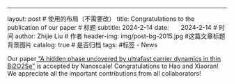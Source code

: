 ---
layout:     post           # 使用的布局（不需要改）
title:     Congratulations to the publication of our paper # 标题
subtitle:   2024-2-14
date:       2024-2-14 # 时间
author:     Zhijie Liu      # 作者
header-img: img/post-bg-2015.jpg  #这篇文章标题背景图片
catalog: true       # 是否归档
tags:        #标签
    - News
<p>Our paper<a href="https://pubs.rsc.org/en/content/articlelanding/2024/nr/d3nr05625b"> “A hidden phase uncovered by ultrafast carrier dynamics in thin Bi2O2Se”</a> is accepted by Nanoscale! Congratulations to Hao and Xiaoran! We appreciate all the important contributions from all collaborators! 

